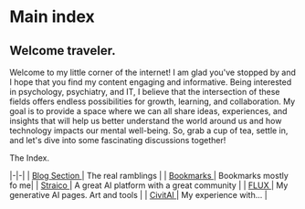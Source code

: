 # Main index

## Welcome traveler.

Welcome to my little corner of the internet! I am glad you've stopped by and I hope that you find my content engaging and informative. Being interested in psychology, psychiatry, and IT, I believe that the intersection of these fields offers endless possibilities for growth, learning, and collaboration. My goal is to provide a space where we can all share ideas, experiences, and insights that will help us better understand the world around us and how technology impacts our mental well-being. So, grab a cup of tea, settle in, and let's dive into some fascinating discussions together!

The Index.

|-|-|
| [ Blog Section ](blog) | The real ramblings |
| [ Bookmarks ](bookmarks.md) | Bookmarks mostly fo me|
| [ Straico ](Straico)| A great AI platform with a great community |
| [ FLUX ](FLUX) | My generative AI pages. Art and tools |
| [ CivitAI ](CivitAI) | My experience with... |

